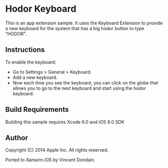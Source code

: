 Hodor Keyboard
==============

This is an app extension sample. It uses the Keyboard Extension to provide a new keyboard for the system that has a big hodor button to type "HODOR".

Instructions
------------

To enable the keyboard:

* Go to Settings > General > Keyboard.
* Add a new keyboard.
* Now each time you see the keyboard, you can click on the globe that allows you to go to the next keyboard and start using the hodor keyboard.

Build Requirements
------------------

Building this sample requires Xcode 6.0 and iOS 8.0 SDK

Author
------ 
Copyright (C) 2014 Apple Inc. All rights reserved.

Ported to Xamarin.iOS by Vincent Dondain.